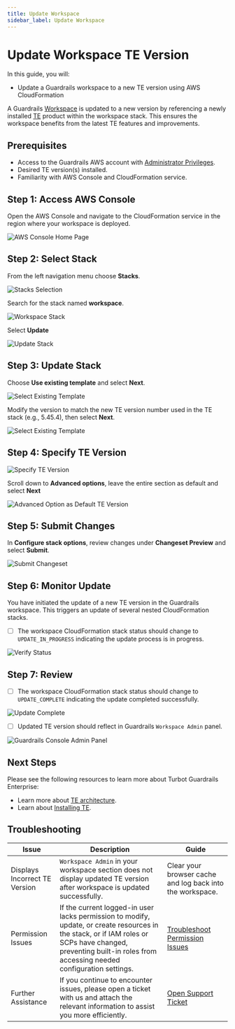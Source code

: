 ```yaml
---
title: Update Workspace
sidebar_label: Update Workspace
---
```


# Update Workspace TE Version

In this guide, you will:
- Update a Guardrails workspace to a new TE version using AWS CloudFormation

A Guardrails [Workspace](/guardrails/docs/reference/glossary#workspace) is updated to a new version by referencing a newly installed [TE](/guardrails/docs/reference/glossary#turbot-guardrails-enterprise-te) product within the workspace stack. This ensures the workspace benefits from the latest TE features and improvements.

## Prerequisites

- Access to the Guardrails AWS account with [Administrator Privileges](/guardrails/docs/enterprise/FAQ/admin-permissions).
- Desired TE version(s) installed.
- Familiarity with AWS Console and CloudFormation service.

## Step 1: Access AWS Console

Open the AWS Console and navigate to the CloudFormation service in the region where your workspace is deployed.

![AWS Console Home Page](/images/docs/guardrails/guides/hosting-guardrails/updating-stacks/update-workspace/aws-cloudformation-console.png)

## Step 2: Select Stack

From the left navigation menu choose **Stacks**.

![Stacks Selection](/images/docs/guardrails/guides/hosting-guardrails/updating-stacks/update-workspace/cfn-stacks.png)

Search for the stack named **workspace**.

![Workspace Stack](/images/docs/guardrails/guides/hosting-guardrails/updating-stacks/update-workspace/cfn-select-workspace-stack.png)

Select **Update**

![Update Stack](/images/docs/guardrails/guides/hosting-guardrails/updating-stacks/update-workspace/cfn-workspace-stack-select-update.png)


## Step 3: Update Stack

Choose **Use existing template** and select **Next**.

![Select Existing Template](/images/docs/guardrails/guides/hosting-guardrails/updating-stacks/update-workspace/cfn-stack-use-existing-template.png)

Modify the version to match the new TE version number used in the TE stack (e.g., 5.45.4), then select **Next**.

![Select Existing Template](/images/docs/guardrails/guides/hosting-guardrails/updating-stacks/update-workspace/cfn-stack-specify-te-version.png)

## Step 4: Specify TE Version

![Specify TE Version](/images/docs/guardrails/guides/hosting-guardrails/updating-stacks/update-workspace/cfn-stack-specify-te-version.png)

Scroll down to **Advanced options**, leave the entire section as default and select **Next**

![Advanced Option as Default TE Version](/images/docs/guardrails/guides/hosting-guardrails/updating-stacks/update-workspace/cfn-stack-advanced-option-as-default.png)


## Step 5: Submit Changes

In **Configure stack options**, review changes under **Changeset Preview** and select **Submit**.

![Submit Changeset](/images/docs/guardrails/guides/hosting-guardrails/updating-stacks/update-workspace/cfn-worksapce-stack-select-submit-changes.png)

## Step 6: Monitor Update

You have initiated the update of a new TE version in the Guardrails workspace. This triggers an update of several nested CloudFormation stacks.

- [ ] The workspace CloudFormation stack status should change to `UPDATE_IN_PROGRESS` indicating the update process is in progress.

![Verify Status](/images/docs/guardrails/guides/hosting-guardrails/updating-stacks/update-workspace/cfn-workspace-stack-update-progress.png)

## Step 7: Review

- [ ] The workspace CloudFormation stack status should change to `UPDATE_COMPLETE` indicating the update completed successfully.

![Update Complete](/images/docs/guardrails/guides/hosting-guardrails/updating-stacks/update-workspace/cfn-workspace-stack-update-complete.png)

- [ ] Updated TE version should reflect in Guardrails `Workspace Admin` panel.

![Guardrails Console Admin Panel](/images/docs/guardrails/guides/hosting-guardrails/updating-stacks/update-workspace/guardrails-console-verify-version.png)

## Next Steps

Please see the following resources to learn more about Turbot Guardrails Enterprise:

- Learn more about [TE architecture](/guardrails/docs/enterprise/architecture).
- Learn about [Installing TE](/guardrails/docs/enterprise/installation/te-installation).

## Troubleshooting

| Issue                                      | Description                                                                                                                                                                                                 | Guide                                |
|----------------------------------------------|-------------------------------------------------------------------------------------------------------------------------------------------------------------------------------------------------------------------|-----------------------------------------------------|
|Displays Incorrect TE Version                        | `Workspace Admin` in your workspace section does not display updated TE version after workspace is updated successfully.   | Clear your browser cache and log back into the workspace.             |
| Permission Issues                        | If the current logged-in user lacks permission to modify, update, or create resources in the stack, or if IAM roles or SCPs have changed, preventing built-in roles from accessing needed configuration settings.   | [Troubleshoot Permission Issues](/guardrails/docs/enterprise/FAQ/admin-permissions#aws-permissions-for-turbot-guardrails-administrators)             |
| Further Assistance                       | If you continue to encounter issues, please open a ticket with us and attach the relevant information to assist you more efficiently.                                                 | [Open Support Ticket](https://support.turbot.com)   |
